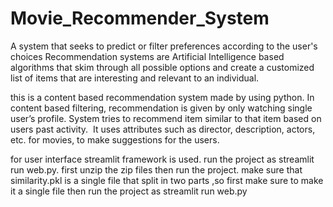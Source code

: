 # Movie_Recommender_System
A system that seeks to predict or filter preferences according to the user's choices
Recommendation systems are Artificial Intelligence based algorithms that skim through all possible options and create a customized list of items that are interesting and relevant to an individual.

this is a content based recommendation system made by using python.
In content based filtering, recommendation is given by only watching single user’s profile. System tries to recommend item similar to that item based on users past activity.
 It uses attributes such as  director, description, actors, etc. for movies, to make suggestions for the users.

for user interface streamlit framework is used.
run the project as   streamlit run web.py.
first unzip the zip files then run the project.
make sure that similarity.pkl is a single file that split in two parts ,so first make sure to make it a single file then run the project as streamlit run web.py
